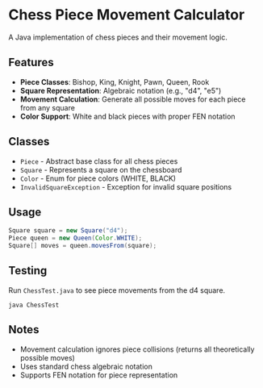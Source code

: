 # Chess Piece Movement Calculator

A Java implementation of chess pieces and their movement logic.

## Features

- **Piece Classes**: Bishop, King, Knight, Pawn, Queen, Rook
- **Square Representation**: Algebraic notation (e.g., "d4", "e5")
- **Movement Calculation**: Generate all possible moves for each piece from any square
- **Color Support**: White and black pieces with proper FEN notation

## Classes

- `Piece` - Abstract base class for all chess pieces
- `Square` - Represents a square on the chessboard
- `Color` - Enum for piece colors (WHITE, BLACK)
- `InvalidSquareException` - Exception for invalid square positions

## Usage

```java
Square square = new Square("d4");
Piece queen = new Queen(Color.WHITE);
Square[] moves = queen.movesFrom(square);
```

## Testing

Run `ChessTest.java` to see piece movements from the d4 square.

```
java ChessTest
```

## Notes

- Movement calculation ignores piece collisions (returns all theoretically possible moves)
- Uses standard chess algebraic notation
- Supports FEN notation for piece representation